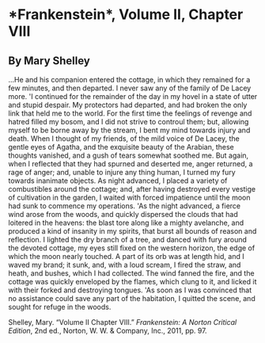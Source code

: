 <h1>*Frankenstein*, Volume II, Chapter VIII</h1>
<h2>By Mary Shelley</h2>

...He and his companion entered the cottage, in which they remained for a few minutes, and then departed. I never saw any of the family of De Lacey more.
'I continued for the remainder of the day in my hovel in a state of utter and stupid despair. My protectors had departed, and had broken the only link that held me to the world. For the first time the feelings of revenge and hatred filled my bosom, and I did not strive to controul them; but, allowing myself to be borne away by the stream, I bent my mind towards injury and death. When I thought of my friends, of the mild voice of De Lacey, the gentle eyes of Agatha, and the exquisite beauty of the Arabian, these thoughts vanished, and a gush of tears somewhat soothed me. But again, when I reflected that they had spurned and deserted me, anger returned, a rage of anger; and, unable to injure any thing human, I turned my fury towards inanimate objects. As night advanced, I placed a variety of combustibles around the cottage; and, after having destroyed every vestige of cultivation in the garden, I waited with forced impatience until the moon had sunk to commence my operations.
'As the night advanced, a fierce wind arose from the woods, and quickly dispersed the clouds that had loitered in the heavens: the blast tore along like a mighty avelanche, and produced a kind of insanity in my spirits, that burst all bounds of reason and reflection. I lighted the dry branch of a tree, and danced with fury around the devoted cottage, my eyes still fixed on the western horizon, the edge of which the moon nearly touched. A part of its orb was at length hid, and I waved my brand; it sunk, and, with a loud scream, I fired the straw, and heath, and bushes, which I had collected. The wind fanned the fire, and the cottage was quickly enveloped by the flames, which clung to it, and licked it with their forked and destroying tongues.
'As soon as I was convinced that no assistance could save any part of the habitation, I quitted the scene, and sought for refuge in the woods.

Shelley, Mary. “Volume II Chapter VIII.” *Frankenstein: A Norton Critical Edition*, 2nd ed., Norton, W. W. &amp; Company, Inc., 2011, pp. 97. 